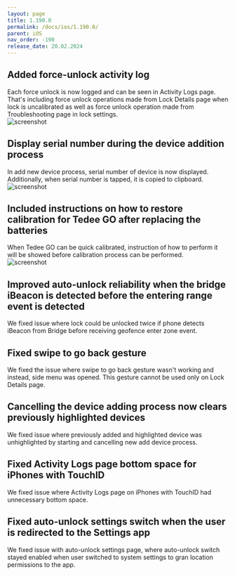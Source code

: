 ```yaml
---
layout: page
title: 1.190.0
permalink: /docs/ios/1.190.0/
parent: iOS
nav_order: -190
release_date: 20.02.2024
---
```


## Added force-unlock activity log
Each force unlock is now logged and can be seen in Activity Logs page. That's including force unlock operations made from Lock Details page when lock is uncalibrated as well as force unlock operation made from Troubleshooting page in lock settings.\
![screenshot](/tedee-release-notes/docs/ios/assets/1.190.0-force-unlock-activity-log.png)

## Display serial number during the device addition process
In add new device process, serial number of device is now displayed. Additionally, when serial number is tapped, it is copied to clipboard.\
![screenshot](/tedee-release-notes/docs/ios/assets/1.190.0-serial-number-add-device.png)

## Included instructions on how to restore calibration for Tedee GO after replacing the batteries
When Tedee GO can be quick calibrated, instruction of how to perform it will be showed before calibration process can be performed.\
![screenshot](/tedee-release-notes/docs/ios/assets/1.190.0-quick-calibration.png)

## Improved auto-unlock reliability when the bridge iBeacon is detected before the entering range event is detected
We fixed issue where lock could be unlocked twice if phone detects iBeacon from Bridge before receiving geofence enter zone event.

## Fixed swipe to go back gesture
We fixed the issue where swipe to go back gesture wasn't working and instead, side menu was opened. This gesture cannot be used only on Lock Details page.

## Cancelling the device adding process now clears previously highlighted devices
We fixed issue where previously added and highlighted device was unhighlighted by starting and cancelling new add device process.

## Fixed Activity Logs page bottom space for iPhones with TouchID
We fixed issue where Activity Logs page on iPhones with TouchID had unnecessary bottom space.

## Fixed auto-unlock settings switch when the user is redirected to the Settings app
We fixed issue with auto-unlock settings page, where auto-unlock switch stayed enabled when user switched to system settings to gran location permissions to the app.